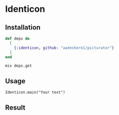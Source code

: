 # Identicon


## Installation


```elixir
def deps do
  [
    {:identicon, github: "aadeshere1/picturator"}
  ]
end
```

`mix deps.get`

## Usage

```
Identicon.main("Your text")
```

## Result

